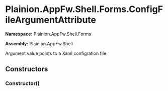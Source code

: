 
# Plainion.AppFw.Shell.Forms.ConfigFileArgumentAttribute

**Namespace:** Plainion.AppFw.Shell.Forms

**Assembly:** Plainion.AppFw.Shell

Argument value points to a Xaml configration file


## Constructors

### Constructor()
